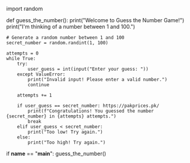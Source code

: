 import random

def guess_the_number():
    print("Welcome to Guess the Number Game!")
    print("I'm thinking of a number between 1 and 100.")
    
    # Generate a random number between 1 and 100
    secret_number = random.randint(1, 100)
    
    attempts = 0
    while True:
        try:
            user_guess = int(input("Enter your guess: "))
        except ValueError:
            print("Invalid input! Please enter a valid number.")
            continue
        
        attempts += 1
        
        if user_guess == secret_number: https://pakprices.pk/ 
            print(f"Congratulations! You guessed the number {secret_number} in {attempts} attempts.")
            break
        elif user_guess < secret_number:
            print("Too low! Try again.")
        else:
            print("Too high! Try again.")

if __name__ == "__main__":
    guess_the_number()
